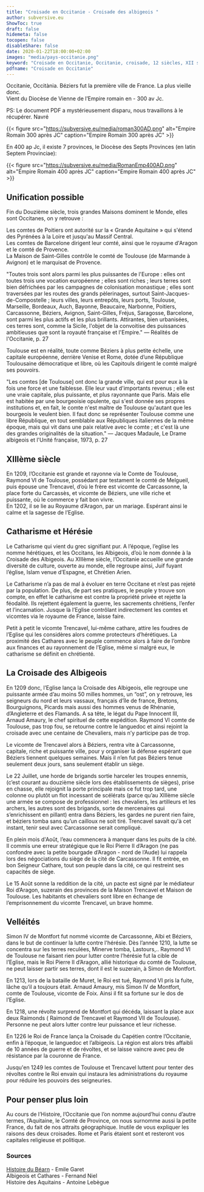 ```yaml
---
title: "Croisade en Occitanie - Croisade des albigeois "
author: subversive.eu
ShowToc: true
draft: false
hidemeta: false
tocopen: false
disableShare: false
date: 2020-01-22T18:00:00+02:00
images: "media/pays-occitanie.png"
keyword: "Croisade en Occitanie, Occitanie, croisade, 12 siècles, XII siècle, 1200 ans après JC, croisade des albigeois, les cathares, Histoire, cathares, trencavel, cité de carcassonne, cité de béziers, les comptes de Toulouse"
pdfname: "Croisade en Occitanie"
---
```


Occitanie, Occitània. Béziers fut la première ville de France. La plus vieille donc.  
Vient du Diocèse de Vienne de l’Empire romain en - 300 av Jc. 
<!--more-->

PS: Le document PDF a mystérieusement disparu, nous travaillons à le récupérer. Navré

{{< figure src="https://subversive.eu/media/roman300AD.png" alt="Empire Romain 300 après JC" caption="Empire Romain 300 après JC" >}}

En 400 ap Jc, il existe 7 provinces, le Diocèse des Septs Provinces (en latin Septem Provinciae):

{{< figure src="https://subversive.eu/media/RomanEmp400AD.png" alt="Empire Romain 400 après JC" caption="Empire Romain 400 après JC" >}}

## Unification possible

Fin du Douzième siècle, trois grandes Maisons dominent le Monde, elles sont Occitanes, on y retrouve :

Les comtes de Poitiers ont autorité sur la « Grande Aquitaine » qui s'étend des Pyrénées à la Loire et jusqu'au Massif Central.  
Les comtes de Barcelone dirigent leur comté, ainsi que le royaume d'Aragon et le comté de Provence.  
La Maison de Saint-Gilles contrôle le comté de Toulouse (de Marmande à Avignon) et le marquisat de Provence.

"Toutes trois sont alors parmi les plus puissantes de l'Europe : elles ont toutes trois une vocation européenne ; elles sont riches ; leurs terres sont bien défrichées par les campagnes de colonisation monastique ; elles sont traversées par les routes des grands pèlerinages, surtout Saint-Jacques-de-Compostelle ; leurs villes, leurs entrepôts, leurs ports, Toulouse, Marseille, Bordeaux, Auch, Bayonne, Beaucaire, Narbonne, Poitiers, Carcassonne, Béziers, Avignon, Saint-Gilles, Fréjus, Saragosse, Barcelone, sont parmi les plus actifs et les plus brillants. Attirantes, bien urbanisées, ces terres sont, comme la Sicile, l'objet de la convoitise des puissances ambitieuses que sont la royauté française et l'Empire." — Réalités de l'Occitanie, p. 27

Toulouse est en réalité, toute comme Béziers à plus petite échelle, une capitale européenne, derrière Venise et Rome, dotée d’une République Toulousaine démocratique et libre, où les Capitouls dirigent le comté malgré ses pouvoirs.

"Les comtes [de Toulouse] ont donc la grande ville, qui est pour eux à la fois une force et une faiblesse. Elle leur vaut d'importants revenus ; elle est une vraie capitale, plus puissante, et plus rayonnante que Paris. Mais elle est habitée par une bourgeoisie opulente, qui s'est donnée ses propres institutions et, en fait, le comte n'est maître de Toulouse qu'autant que les bourgeois le veulent bien. Il faut donc se représenter Toulouse comme une libre République, en tout semblable aux Républiques italiennes de la même époque, mais qui vit dans une paix relative avec le comte ; et c'est là une des grandes originalités de la situation." — Jacques Madaule, Le Drame albigeois et l'Unité française, 1973, p. 27

## XIIIème siècle

En 1209, l’Occitanie est grande et rayonne via le Comte de Toulouse, Raymond VI de Toulouse, possédant par testament le comté de Melgueil, puis épouse une Trencavel, d’où le frère est vicomte de Carcassonne, la place forte du Carcassès, et vicomte de Béziers, une ville riche et puissante, où le commerce y fait bon vivre.  
En 1202, il se lie au Royaume d’Aragon, par un mariage. Espérant ainsi le calme et la sagesse de l’Eglise.

## Catharisme et Hérésie

Le Catharisme qui vient du grec signifiant pur. A l’époque, l’eglise les nomme hérétiques, et les Occitans, les Albigeois, d’où le nom donnée à la Croisade des Albigeois.
Au XIIIème siècle, l’Occitanie accueille une grande diversité de culture, ouverte au monde, elle regroupe ainsi, Juif fuyant l’église, Islam venue d’Espagne, et Chrétien Arien.

Le Catharisme n’a pas de mal à évoluer en terre Occitane et n’est pas rejeté par la population. De plus, de part ses pratiques, le peuple y trouve son compte, en effet le catharisme est contre la propriété privée et rejette la féodalité. Ils rejettent également la guerre, les sacrements chrétiens, l’enfer et l’incarnation. Jusque là l’Eglise contrôlant indirectement les comtes et vicomtes via le royaume de France, laisse faire.

Petit à petit le vicomte Trencavel, lui-même cathare, attire les foudres de l’Eglise qui les considères alors comme protecteurs d’hérétiques. La proximité des Cathares avec le peuple commence alors à faire de l’ombre aux finances et au rayonnement de l’Eglise, même si malgré eux, le catharisme se définit en chrétienté. 

## La Croisade des Albigeois

En 1209 donc, l’Eglise lança la Croisade des Albigeois, elle regroupe une puissante armée d’au moins 50 milles hommes, un “ost”, on y retrouve, les seigneurs du nord et leurs vassaux, français d’île de france, Bretons, Bourguignons, Picards mais aussi des hommes venus de Rhénanie, d’Angleterre et des Flamands.  A sa tête, le légat du Pape Innocent III, Arnaud Amaury, le chef spirituel de cette expédition. Raymond VI comte de Toulouse, pas trop fou, se retourne contre le languedoc et ainsi rejoint la croisade avec une centaine de Chevaliers, mais n’y participe pas de trop.

Le vicomte de Trencavel alors à Béziers, rentra vite à Carcassonne, capitale, riche et puissante ville, pour y organiser la défense espérant que Béziers tiennent quelques semaines. Mais il n’en fut pas Béziers tenue seulement deux jours, sans seulement établir un siège.

Le 22 Juillet, une horde de brigands sortie harceler les troupes ennemis, (c’est courant au douzième siècle lors des établissements de sièges), prise en chasse, elle rejoignit la porte principale mais ce fut trop tard, une colonne ou plutôt un flot incessant de scélérats (parce qu’au XIIIème siècle une armée se compose de professionnel : les chevaliers, les artilleurs et les archers, les autres sont des brigands, sorte de mercenaires qui s’enrichissent en pillant)  entra dans Béziers, les gardes ne purent rien faire, et béziers tomba sans qu’un cailloux ne soit tiré. Trencavel savait qu'à cet instant, tenir seul avec Carcassonne serait compliqué.

En plein mois d'Août, l’eau commencera à manquer dans les puits de la cité. Il commis une erreur stratégique que le Roi Pierre II d’Aragon (ne pas confondre avec la petite bourgade d’Aragon - nord de l’Aude) lui rappela lors des négociations du siège de la cité de Carcassonne. Il fit entrée, en bon Seigneur Cathare, tout son peuple dans la cité, ce qui restreint ses capacités de siège.

Le 15 Août sonne la reddition de la cité, un pacte est signé par le médiateur Roi d’Aragon, suzerain des provinces de la Maison Trencavel et Maison de Toulouse. Les habitants et chevaliers sont libre en échange de l’emprisonnement du vicomte Trencavel, un brave homme.

## Velléités

Simon IV de Montfort fut nommé vicomte de Carcassonne, Albi et Béziers, dans le but de continuer la lutte contre l'hérésie. Dès l’année 1210, la lutte se concentra sur les terres reculées, Minerve tomba, Lastours,.. Raymond VI de Toulouse ne faisant rien pour lutter contre l’hérésie fut la cible de l’Eglise, mais le Roi Pierre II d’Aragon, allié historique du comté de Toulouse, ne peut laisser partir ses terres, dont il est le suzerain, à Simon de Montfort.

En 1213, lors de la bataille de Muret, le Roi est tué, Raymond VI pris la fuite, lâche qu’il a toujours était. Arnaud Amaury, mis Simon IV de  Montfort, comte de Toulouse, vicomte de Foix. Ainsi il fit sa fortune sur le dos de l’Eglise.

En 1218, une révolte surprend de Montfort qui décéda, laissant la place aux deux  Raimonds ( Raimond de Trencavel et Raymond VII de Toulouse). Personne ne peut alors lutter contre leur puissance et leur richesse.

En 1226 le Roi de France lança la Croisade du Capétien contre l’Occitanie, enfin à l’époque, le languedoc et l’albigeois. La région est alors très affaibli de 10 années de guerre et de révoltes, et se laisse vaincre avec peu de résistance par la couronne de France.

Jusqu'en 1249 les comtes de Toulouse et Trencavel luttent pour tenter des révoltes contre le Roi envain qui instaura les administrations du royaume pour réduire les pouvoirs des seigneuries.

## Pour penser plus loin

Au cours de l’Histoire, l’Occitanie que l’on nomme aujourd’hui connu d’autre termes, l’Aquitaine, le Comté de Province, on nous surnomme aussi la petite France, du fait de nos attraits géographique. Inutile de vous expliquer les raisons des deux croisades. Rome et Paris étaient sont et resteront vos capitales religieuse et politique. 

### Sources

[Histoire du Béarn](https://gallica.bnf.fr/ark:/12148/bpt6k5772863h/f19.image) - Emile Garet  
Albigeois et Cathares - Fernand Niel  
Histoire des Aquitains - Antoine Lebègue
